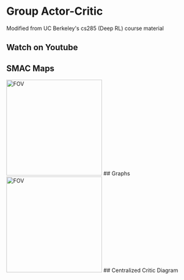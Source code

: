 # Group Actor-Critic
Modified from UC Berkeley's cs285 (Deep RL) course material
## Watch on Youtube

## SMAC Maps
<img src="https://github.com/jennytran158/GroupAC/blob/master/images/FOV.png" alt="FOV" width="250"/>
## Graphs
<img src="https://github.com/jennytran158/GroupAC/blob/master/images/FOV.png" alt="FOV" width="250"/>
## Centralized Critic Diagram
